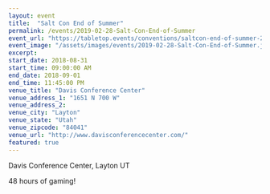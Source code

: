 ```yaml
---
layout: event
title:  "Salt Con End of Summer"
permalink: /events/2019-02-28-Salt-Con-End-of-Summer
event_url: "https://tabletop.events/conventions/saltcon-end-of-summer-2018"
event_image: "/assets/images/events/2019-02-28-Salt-Con-End-of-Summer.jpg"
excerpt: 
start_date: 2018-08-31
start_time: 09:00:00 AM
end_date: 2018-09-01
end_time: 11:45:00 PM
venue_title: "Davis Conference Center"
venue_address_1: "1651 N 700 W"
venue_address_2:
venue_city: "Layton"
venue_state: "Utah"
venue_zipcode: "84041"
venue_url: "http://www.davisconferencecenter.com/"
featured: true
---
```


Davis Conference Center, Layton UT

48 hours of gaming!